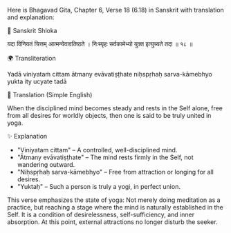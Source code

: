 Here is Bhagavad Gita, Chapter 6, Verse 18 (6.18) in Sanskrit with translation and explanation:

📜 Sanskrit Shloka

यदा विनियतं चित्तम् आत्मन्येवावतिष्ठते ।
निःस्पृहः सर्वकामेभ्यो युक्त इत्युच्यते तदा ॥ १८ ॥

🌍 Transliteration

Yadā viniyataṁ cittam ātmany evāvatiṣṭhate
niḥspṛhaḥ sarva-kāmebhyo yukta ity ucyate tadā

📖 Translation (Simple English)

When the disciplined mind becomes steady and rests in the Self alone, free from all desires for worldly objects, then one is said to be truly united in yoga.

✨ Explanation

- "Viniyatam cittam" – A controlled, well-disciplined mind.    
- "Ātmany evāvatiṣṭhate" – The mind rests firmly in the Self, not wandering outward.    
- "Niḥspṛhaḥ sarva-kāmebhyo" – Free from attraction or longing for all desires.    
- "Yuktaḥ" – Such a person is truly a yogi, in perfect union.    

This verse emphasizes the state of yoga:
Not merely doing meditation as a practice, but reaching a stage where the mind is naturally established in the Self.
It is a condition of desirelessness, self-sufficiency, and inner absorption.
At this point, external attractions no longer disturb the seeker.
